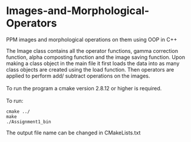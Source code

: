 # Images-and-Morphological-Operators
PPM images and morphological operations on them using OOP in C++

The Image class contains all the operator functions, gamma correction
function, alpha composting function and the image saving function. Upon making a class object
in the main file it first loads the data into as many class objects are created using the load
function. Then operators are applied to perform add/ subtract operations on the images.
<br>
<br>
To run the program a cmake version 2.8.12 or higher is required.<br><br>
To run: 
```
cmake ../ 
make 
./Assignment1_bin
```
The output file name can be changed in CMakeLists.txt

